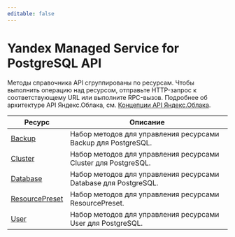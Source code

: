```yaml
---
editable: false
---
```


# Yandex Managed Service for PostgreSQL API
Методы справочника API сгруппированы по ресурсам. Чтобы выполнить операцию над ресурсом, отправьте HTTP-запрос к соответствующему URL или выполните RPC-вызов. Подробнее об архитектуре API Яндекс.Облака, см. [Концепции API Яндекс.Облака](/docs/api-design-guide/).

Ресурс | Описание
--- | ---
[Backup](Backup/index.md) | Набор методов для управления ресурсами Backup для PostgreSQL.
[Cluster](Cluster/index.md) | Набор методов для управления ресурсами Cluster для PostgreSQL.
[Database](Database/index.md) | Набор методов для управления ресурсами Database для PostgreSQL.
[ResourcePreset](ResourcePreset/index.md) | Набор методов для управления ресурсами ResourcePreset.
[User](User/index.md) | Набор методов для управления ресурсами User для PostgreSQL.